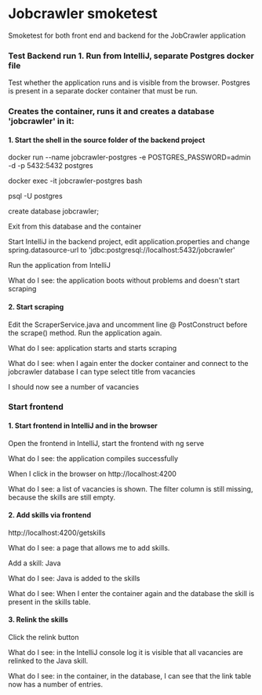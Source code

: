 
# Jobcrawler smoketest
Smoketest for both front end and backend for the JobCrawler application


### Test Backend run 1. Run from IntelliJ, separate Postgres docker file

Test whether the application runs and is visible from the browser. Postgres is present in a separate docker container that must be run.

### Creates the container, runs it and creates a database 'jobcrawler' in it:
#### 1. Start the shell in the source folder of the backend project
docker run --name jobcrawler-postgres -e POSTGRES_PASSWORD=admin -d -p 5432:5432 postgres

docker exec -it jobcrawler-postgres bash

psql -U postgres

create database jobcrawler;

Exit from this database and the container

Start IntelliJ in the backend project, edit application.properties and change spring.datasource-url to 'jdbc:postgresql://localhost:5432/jobcrawler'

Run the application from IntelliJ

What do I see: the application boots without problems and doesn't start scraping

#### 2. Start scraping

Edit the ScraperService.java and uncomment line @ PostConstruct before the scrape() method. Run the application again.

What do I see: application starts and starts scraping

What do I see: when I again enter the docker container and connect to the jobcrawler database I can type
select title from vacancies

I should now see a number of vacancies

### Start frontend

#### 1. Start frontend in IntelliJ and in the browser

Open the frontend in IntelliJ, start the frontend with ng serve

What do I see: the application compiles successfully

When I click in the browser on http://localhost:4200

What do I see: a list of vacancies is shown. The filter column is still missing, because the skills are still empty.

#### 2. Add skills via frontend

http://localhost:4200/getskills

What do I see: a page that allows me to add skills.

Add a skill: Java

What do I see: Java is added to the skills

What do I see: When I enter the container again and the database the skill is present in the skills table.

#### 3. Relink the skills

Click the relink button

What do I see: in the IntelliJ console log it is visible that all vacancies are relinked to the Java skill.

What do I see: in the container, in the database, I can see that the link table now has a number of entries.
